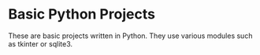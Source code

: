 # Basic Python Projects
These are basic projects written in Python. They use various modules such as tkinter or sqlite3.
